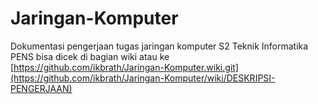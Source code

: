 # Jaringan-Komputer
Dokumentasi pengerjaan tugas jaringan komputer S2 Teknik Informatika PENS
bisa dicek di bagian wiki atau ke [https://github.com/ikbrath/Jaringan-Komputer.wiki.git](https://github.com/ikbrath/Jaringan-Komputer/wiki/DESKRIPSI-PENGERJAAN)

